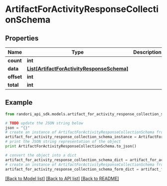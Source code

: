 # ArtifactForActivityResponseCollectionSchema


## Properties

Name | Type | Description | Notes
------------ | ------------- | ------------- | -------------
**count** | **int** |  | [optional] 
**data** | [**List[ArtifactForActivityResponseSchema]**](ArtifactForActivityResponseSchema.md) |  | [optional] 
**offset** | **int** |  | [optional] 
**total** | **int** |  | [optional] 

## Example

```python
from randori_api_sdk.models.artifact_for_activity_response_collection_schema import ArtifactForActivityResponseCollectionSchema

# TODO update the JSON string below
json = "{}"
# create an instance of ArtifactForActivityResponseCollectionSchema from a JSON string
artifact_for_activity_response_collection_schema_instance = ArtifactForActivityResponseCollectionSchema.from_json(json)
# print the JSON string representation of the object
print ArtifactForActivityResponseCollectionSchema.to_json()

# convert the object into a dict
artifact_for_activity_response_collection_schema_dict = artifact_for_activity_response_collection_schema_instance.to_dict()
# create an instance of ArtifactForActivityResponseCollectionSchema from a dict
artifact_for_activity_response_collection_schema_form_dict = artifact_for_activity_response_collection_schema.from_dict(artifact_for_activity_response_collection_schema_dict)
```
[[Back to Model list]](../README.md#documentation-for-models) [[Back to API list]](../README.md#documentation-for-api-endpoints) [[Back to README]](../README.md)


